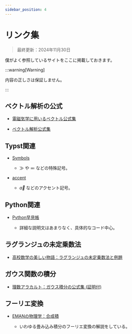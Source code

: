 ```yaml
---
sidebar_position: 4
---
```


# リンク集

> 最終更新：2024年11月30日

僕がよく参照しているサイトをここに掲載しておきます。

:::warning[Warning]

内容の正しさは保証しません。

:::

## ベクトル解析の公式

- [電磁気学に用いるベクトル公式集](http://www7b.biglobe.ne.jp/~fortran/education/eleki/vector.pdf)

- [ベクトル解析公式集](http://www.takuichi.net/hobby/edu/vector_analysis/vector_identities.pdf)

## Typst関連

- [Symbols](https://typst.app/docs/reference/symbols/)

    - $\gg$ や $\eqcolon$ などの特殊記号。

- [accent](https://typst.app/docs/reference/math/accent/)

    - $\vec{a}$ などのアクセント記号。

## Python関連

- [Python早見帳](https://chokkan.github.io/python/index.html)

    - 詳細な説明文はあまりなく、具体的なコード中心。

## ラグランジュの未定乗数法

- [高校数学の美しい物語：ラグランジュの未定乗数法と例題](https://manabitimes.jp/math/879)

## ガウス関数の積分

- [理数アラカルト：ガウス積分の公式集 (証明付)](https://risalc.info/src/gaussian-integral.html)

## フーリエ変換

- [EMANの物理学：合成積](https://eman-physics.net/math/fourier08.html)

    - いわゆる畳み込み積分のフーリエ変換の解説をしている。